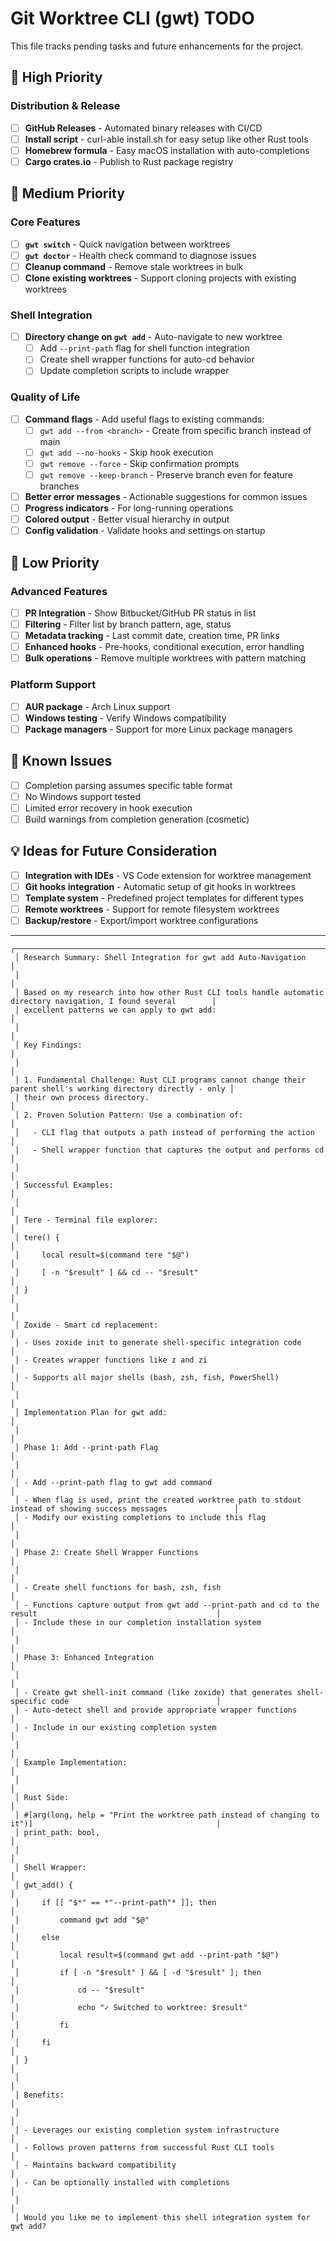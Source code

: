 # Git Worktree CLI (gwt) TODO

This file tracks pending tasks and future enhancements for the project.

## 🎯 High Priority

### Distribution & Release
- [ ] **GitHub Releases** - Automated binary releases with CI/CD
- [ ] **Install script** - curl-able install.sh for easy setup like other Rust tools
- [ ] **Homebrew formula** - Easy macOS installation with auto-completions
- [ ] **Cargo crates.io** - Publish to Rust package registry

## 🔧 Medium Priority  

### Core Features
- [ ] **`gwt switch`** - Quick navigation between worktrees
- [ ] **`gwt doctor`** - Health check command to diagnose issues
- [ ] **Cleanup command** - Remove stale worktrees in bulk
- [ ] **Clone existing worktrees** - Support cloning projects with existing worktrees

### Shell Integration
- [ ] **Directory change on `gwt add`** - Auto-navigate to new worktree
  - [ ] Add `--print-path` flag for shell function integration
  - [ ] Create shell wrapper functions for auto-cd behavior
  - [ ] Update completion scripts to include wrapper

### Quality of Life
- [ ] **Command flags** - Add useful flags to existing commands:
  - [ ] `gwt add --from <branch>` - Create from specific branch instead of main
  - [ ] `gwt add --no-hooks` - Skip hook execution
  - [ ] `gwt remove --force` - Skip confirmation prompts
  - [ ] `gwt remove --keep-branch` - Preserve branch even for feature branches
- [ ] **Better error messages** - Actionable suggestions for common issues
- [ ] **Progress indicators** - For long-running operations
- [ ] **Colored output** - Better visual hierarchy in output
- [ ] **Config validation** - Validate hooks and settings on startup

## 🚀 Low Priority

### Advanced Features
- [ ] **PR Integration** - Show Bitbucket/GitHub PR status in list
- [ ] **Filtering** - Filter list by branch pattern, age, status
- [ ] **Metadata tracking** - Last commit date, creation time, PR links
- [ ] **Enhanced hooks** - Pre-hooks, conditional execution, error handling
- [ ] **Bulk operations** - Remove multiple worktrees with pattern matching

### Platform Support
- [ ] **AUR package** - Arch Linux support
- [ ] **Windows testing** - Verify Windows compatibility
- [ ] **Package managers** - Support for more Linux package managers

## 🐛 Known Issues

- [ ] Completion parsing assumes specific table format
- [ ] No Windows support tested
- [ ] Limited error recovery in hook execution
- [ ] Build warnings from completion generation (cosmetic)

## 💡 Ideas for Future Consideration

- [ ] **Integration with IDEs** - VS Code extension for worktree management
- [ ] **Git hooks integration** - Automatic setup of git hooks in worktrees
- [ ] **Template system** - Predefined project templates for different types
- [ ] **Remote worktrees** - Support for remote filesystem worktrees
- [ ] **Backup/restore** - Export/import worktree configurations

---

    ╭──────────────────────────────────────────────────────────────────────────────────────────────────────────────────╮
     │ Research Summary: Shell Integration for gwt add Auto-Navigation                                                  │
     │                                                                                                                  │
     │ Based on my research into how other Rust CLI tools handle automatic directory navigation, I found several        │
     │ excellent patterns we can apply to gwt add:                                                                      │
     │                                                                                                                  │
     │ Key Findings:                                                                                                    │
     │                                                                                                                  │
     │ 1. Fundamental Challenge: Rust CLI programs cannot change their parent shell's working directory directly - only │
     │ their own process directory.                                                                                     │
     │ 2. Proven Solution Pattern: Use a combination of:                                                                │
     │   - CLI flag that outputs a path instead of performing the action                                                │
     │   - Shell wrapper function that captures the output and performs cd                                              │
     │                                                                                                                  │
     │ Successful Examples:                                                                                             │
     │                                                                                                                  │
     │ Tere - Terminal file explorer:                                                                                   │
     │ tere() {                                                                                                         │
     │     local result=$(command tere "$@")                                                                            │
     │     [ -n "$result" ] && cd -- "$result"                                                                          │
     │ }                                                                                                                │
     │                                                                                                                  │
     │ Zoxide - Smart cd replacement:                                                                                   │
     │ - Uses zoxide init to generate shell-specific integration code                                                   │
     │ - Creates wrapper functions like z and zi                                                                        │
     │ - Supports all major shells (bash, zsh, fish, PowerShell)                                                        │
     │                                                                                                                  │
     │ Implementation Plan for gwt add:                                                                                 │
     │                                                                                                                  │
     │ Phase 1: Add --print-path Flag                                                                                   │
     │                                                                                                                  │
     │ - Add --print-path flag to gwt add command                                                                       │
     │ - When flag is used, print the created worktree path to stdout instead of showing success messages               │
     │ - Modify our existing completions to include this flag                                                           │
     │                                                                                                                  │
     │ Phase 2: Create Shell Wrapper Functions                                                                          │
     │                                                                                                                  │
     │ - Create shell functions for bash, zsh, fish                                                                     │
     │ - Functions capture output from gwt add --print-path and cd to the result                                        │
     │ - Include these in our completion installation system                                                            │
     │                                                                                                                  │
     │ Phase 3: Enhanced Integration                                                                                    │
     │                                                                                                                  │
     │ - Create gwt shell-init command (like zoxide) that generates shell-specific code                                 │
     │ - Auto-detect shell and provide appropriate wrapper functions                                                    │
     │ - Include in our existing completion system                                                                      │
     │                                                                                                                  │
     │ Example Implementation:                                                                                          │
     │                                                                                                                  │
     │ Rust Side:                                                                                                       │
     │ #[arg(long, help = "Print the worktree path instead of changing to it")]                                         │
     │ print_path: bool,                                                                                                │
     │                                                                                                                  │
     │ Shell Wrapper:                                                                                                   │
     │ gwt_add() {                                                                                                      │
     │     if [[ "$*" == *"--print-path"* ]]; then                                                                      │
     │         command gwt add "$@"                                                                                     │
     │     else                                                                                                         │
     │         local result=$(command gwt add --print-path "$@")                                                        │
     │         if [ -n "$result" ] && [ -d "$result" ]; then                                                            │
     │             cd -- "$result"                                                                                      │
     │             echo "✓ Switched to worktree: $result"                                                               │
     │         fi                                                                                                       │
     │     fi                                                                                                           │
     │ }                                                                                                                │
     │                                                                                                                  │
     │ Benefits:                                                                                                        │
     │                                                                                                                  │
     │ - Leverages our existing completion system infrastructure                                                        │
     │ - Follows proven patterns from successful Rust CLI tools                                                         │
     │ - Maintains backward compatibility                                                                               │
     │ - Can be optionally installed with completions                                                                   │
     │                                                                                                                  │
     │ Would you like me to implement this shell integration system for gwt add?
